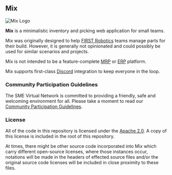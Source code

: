## Mix

![Mix Logo](docs/img/mix_logo_small.png)

**Mix** is a minimalistic inventory and picking web application for small teams.

Mix was originally designed to help [FIRST Robotics](https://www.firstinspires.org/robotics/frc)
teams manage parts for their build. However, it is generally not opinionated and
could possibly be used for similar scenarios and projects.

Mix is not intended to be a feature-complete [MRP](https://en.wikipedia.org/wiki/Material_requirements_planning)
or [ERP](https://en.wikipedia.org/wiki/Enterprise_resource_planning) platform.

Mix supports first-class [Discord](https://discordapp.com/) integration to keep
everyone in the loop.

### Community Participation Guidelines

The SME Virtual Network is committed to providing a friendly, safe and welcoming
environment for all. Please take a moment to read our
[Community Participation Guidelines](https://github.com/smevirtual/community-guidelines/blob/master/README.md).

### License

All of the code in this repository is licensed under the
[Apache 2.0](https://choosealicense.com/licenses/apache-2.0/). A copy of this license
is included in the root of this repository.

At times, there might be other source code incorporated into Mix which carry
different open-source licenses, where those instances occur, notations will be
made in the headers of effected source files and/or the original source code
licenses will be included in close proximity to these files.
